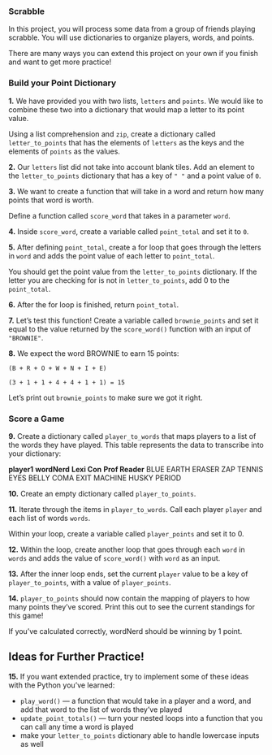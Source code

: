 ### Scrabble
In this project, you will process some data from a group of friends playing scrabble. You will use dictionaries to organize players, words, and points.

There are many ways you can extend this project on your own if you finish and want to get more practice!

### Build your Point Dictionary
**1.** We have provided you with two lists, `letters` and `points`. We would like to combine these two into a dictionary that would map a letter to its point value.

Using a list comprehension and `zip`, create a dictionary called `letter_to_points` that has the elements of `letters` as the keys and the elements of `points` as the values.

**2.** Our `letters` list did not take into account blank tiles. Add an element to the `letter_to_points` dictionary that has a key of `" "` and a point value of `0`.

**3.** We want to create a function that will take in a word and return how many points that word is worth.

Define a function called `score_word` that takes in a parameter `word`.

**4.** Inside `score_word`, create a variable called `point_total` and set it to `0`.

**5.** After defining `point_total`, create a for loop that goes through the letters in `word` and adds the point value of each letter to `point_total`.

You should get the point value from the `letter_to_points` dictionary. If the letter you are checking for is not in `letter_to_points`, add 0 to the `point_total`.

**6.** After the for loop is finished, return `point_total`.

**7.** Let’s test this function! Create a variable called `brownie_points` and set it equal to the value returned by the `score_word()` function with an input of `"BROWNIE"`.

**8.** We expect the word BROWNIE to earn 15 points:
```
(B + R + O + W + N + I + E)
 
(3 + 1 + 1 + 4 + 4 + 1 + 1) = 15
```
Let’s print out `brownie_points` to make sure we got it right.

### Score a Game
**9.** Create a dictionary called `player_to_words` that maps players to a list of the words they have played. This table represents the data to transcribe into your dictionary:

**player1**	**wordNerd**	**Lexi Con**	**Prof Reader**
BLUE	EARTH	ERASER	ZAP
TENNIS	EYES	BELLY	COMA
EXIT	MACHINE	HUSKY	PERIOD

**10.** Create an empty dictionary called `player_to_points`.

**11.** Iterate through the items in `player_to_words`. Call each player `player` and each list of words `words`.

Within your loop, create a variable called `player_points` and set it to 0.

**12.** Within the loop, create another loop that goes through each `word` in `words` and adds the value of `score_word()` with `word` as an input.

**13.** After the inner loop ends, set the current `player` value to be a key of `player_to_points`, with a value of `player_points`.

**14.** `player_to_points` should now contain the mapping of players to how many points they’ve scored. Print this out to see the current standings for this game!

If you’ve calculated correctly, wordNerd should be winning by 1 point.

## Ideas for Further Practice!

**15.** If you want extended practice, try to implement some of these ideas with the Python you’ve learned:
- `play_word()` — a function that would take in a player and a word, and add that word to the list of words they’ve played
- `update_point_totals()` — turn your nested loops into a function that you can call any time a word is played
- make your `letter_to_points` dictionary able to handle lowercase inputs as well
